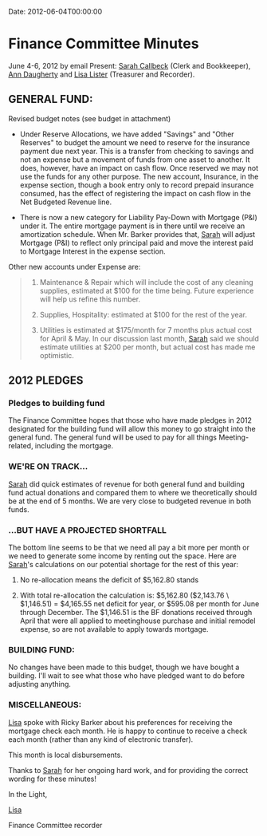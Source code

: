 Date: 2012-06-04T00:00:00

Finance Committee Minutes
=========================

June 4-6, 2012 by email Present: [Sarah
Callbeck](/Friends/SarahCallbeck/) (Clerk and Bookkeeper), [Ann
Daugherty](/Friends/AnnDaugherty/) and [Lisa
Lister](/Friends/LisaLister/) (Treasurer and Recorder).

GENERAL FUND:
-------------

Revised budget notes (see budget in attachment)

-   Under Reserve Allocations, we have added "Savings" and "Other
    Reserves" to budget the amount we need to reserve for the insurance
    payment due next year. This is a transfer from checking to savings
    and not an expense but a movement of funds from one asset to
    another. It does, however, have an impact on cash flow. Once
    reserved we may not use the funds for any other purpose. The new
    account, Insurance, in the expense section, though a book entry only
    to record prepaid insurance consumed, has the effect of registering
    the impact on cash flow in the Net Budgeted Revenue line.

-   There is now a new category for Liability Pay-Down with Mortgage
    (P&I) under it. The entire mortgage payment is in there until we
    receive an amortization schedule. When Mr. Barker provides that,
    [Sarah](/Friends/SarahCallbeck/) will adjust Mortgage (P&I) to
    reflect only principal paid and move the interest paid to Mortgage
    Interest in the expense section.

Other new accounts under Expense are:

> 1.  Maintenance & Repair which will include the cost of any cleaning
>     supplies, estimated at \$100 for the time being. Future experience
>     will help us refine this number.
>
> 2.  Supplies, Hospitality: estimated at \$100 for the rest of the
>     year.
>
> 3.  Utilities is estimated at \$175/month for 7 months plus actual
>     cost for April & May. In our discussion last month,
>     [Sarah](/Friends/SarahCallbeck/) said we should estimate utilities
>     at \$200 per month, but actual cost has made me optimistic.
>
2012 PLEDGES
------------

### Pledges to building fund

The Finance Committee hopes that those who have made pledges in 2012
designated for the building fund will allow this money to go straight
into the general fund. The general fund will be used to pay for all
things Meeting-related, including the mortgage.

### WE'RE ON TRACK...

[Sarah](/Friends/SarahCallbeck/) did quick estimates of revenue for both
general fund and building fund actual donations and compared them to
where we theoretically should be at the end of 5 months. We are very
close to budgeted revenue in both funds.

### ...BUT HAVE A PROJECTED SHORTFALL

The bottom line seems to be that we need all pay a bit more per month or
we need to generate some income by renting out the space. Here are
[Sarah](/Friends/SarahCallbeck/)'s calculations on our potential
shortage for the rest of this year:

1.  No re-allocation means the deficit of \$5,162.80 stands

2.  With total re-allocation the calculation is: \$5,162.80 
    ($2,143.76 \ $1,146.51) = \$4,165.55 net deficit for year, or
    $595.08 per month for June through December. The \$1,146.51 is
    the BF donations received through April that were all applied to
    meetinghouse purchase and initial remodel expense, so are not
    available to apply towards mortgage.


### BUILDING FUND:

No changes have been made to this budget, though we have bought a
building. I'll wait to see what those who have pledged want to do before
adjusting anything.

### MISCELLANEOUS:

[Lisa](/Friends/LisaLister/) spoke with Ricky Barker about his
preferences for receiving the mortgage check each month. He is happy to
continue to receive a check each month (rather than any kind of
electronic transfer).

This month is local disbursements.

Thanks to [Sarah](/Friends/SarahCallbeck/) for her ongoing hard work,
and for providing the correct wording for these minutes!

In the Light,

[Lisa](/Friends/LisaLister/) 

Finance Committee recorder

